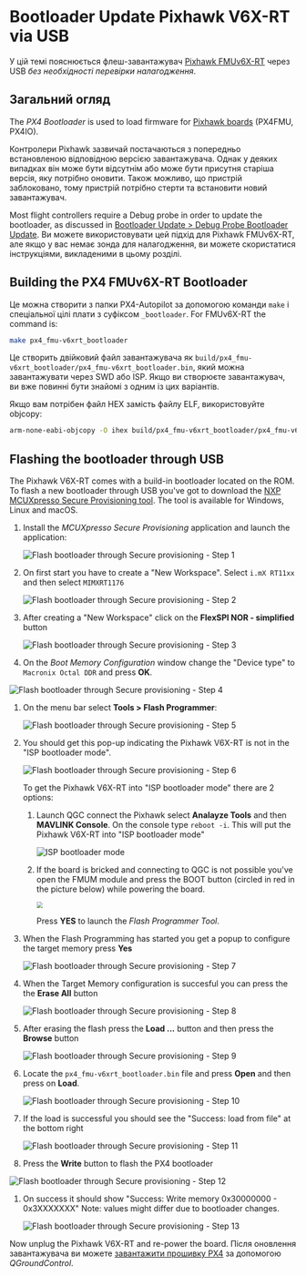 # Bootloader Update Pixhawk V6X-RT via USB

У цій темі пояснюється флеш-завантажувач [Pixhawk FMUv6X-RT](../flight_controller/pixhawk6x-rt.md) через USB _без необхідності перевірки налагодження_.

## Загальний огляд

The _PX4 Bootloader_ is used to load firmware for [Pixhawk boards](../flight_controller/pixhawk_series.md) (PX4FMU, PX4IO).

Контролери Pixhawk зазвичай постачаються з попередньо встановленою відповідною версією завантажувача.
Однак у деяких випадках він може бути відсутнім або може бути присутня старіша версія, яку потрібно оновити.
Також можливо, що пристрій заблоковано, тому пристрій потрібно стерти та встановити новий завантажувач.

Most flight controllers require a Debug probe in order to update the bootloader, as discussed in [Bootloader Update > Debug Probe Bootloader Update](../advanced_config/bootloader_update.md#debug-probe-bootloader-update).
Ви можете використовувати цей підхід для Pixhawk FMUv6X-RT, але якщо у вас немає зонда для налагодження, ви можете скористатися інструкціями, викладеними в цьому розділі.

## Building the PX4 FMUv6X-RT Bootloader

Це можна створити з папки PX4-Autopilot за допомогою команди `make` і спеціальної цілі плати з суфіксом `_bootloader`.
For FMUv6X-RT the command is:

```sh
make px4_fmu-v6xrt_bootloader
```

Це створить двійковий файл завантажувача як `build/px4_fmu-v6xrt_bootloader/px4_fmu-v6xrt_bootloader.bin`, який можна завантажувати через SWD або ISP.
Якщо ви створюєте завантажувач, ви вже повинні бути знайомі з одним із цих варіантів.

Якщо вам потрібен файл HEX замість файлу ELF, використовуйте objcopy:

```sh
arm-none-eabi-objcopy -O ihex build/px4_fmu-v6xrt_bootloader/px4_fmu-v6xrt_bootloader.elf px4_fmu-v6xrt_bootloader.hex
```

## Flashing the bootloader through USB

The Pixhawk V6X-RT comes with a build-in bootloader located on the ROM.
To flash a new bootloader through USB you've got to download the [NXP MCUXpresso Secure Provisioning tool](https://www.nxp.com/design/design-center/software/development-software/mcuxpresso-software-and-tools-/mcuxpresso-secure-provisioning-tool:MCUXPRESSO-SECURE-PROVISIONING).
The tool is available for Windows, Linux and macOS.

1. Install the _MCUXpresso Secure Provisioning_ application and launch the application:

   ![Flash bootloader through Secure provisioning - Step 1](../../assets/advanced_config/bootloader_6xrt/bootloader_update_v6xrt_step1.png)

2. On first start you have to create a "New Workspace".
   Select `i.mX RT11xx` and then select `MIMXRT1176`

   ![Flash bootloader through Secure provisioning - Step 2](../../assets/advanced_config/bootloader_6xrt/bootloader_update_v6xrt_step2.png)

3. After creating a "New Workspace" click on the **FlexSPI NOR - simplified** button

   ![Flash bootloader through Secure provisioning - Step 3](../../assets/advanced_config/bootloader_6xrt/bootloader_update_v6xrt_step3.png)

4. On the _Boot Memory Configuration_ window change the "Device type" to `Macronix Octal DDR` and press **OK**.

![Flash bootloader through Secure provisioning - Step 4](../../assets/advanced_config/bootloader_6xrt/bootloader_update_v6xrt_step4.png)

1. On the menu bar select **Tools > Flash Programmer**:

   ![Flash bootloader through Secure provisioning - Step 5](../../assets/advanced_config/bootloader_6xrt/bootloader_update_v6xrt_step5.png)

2. You should get this pop-up indicating the Pixhawk V6X-RT is not in the "ISP bootloader mode".

   ![Flash bootloader through Secure provisioning - Step 6](../../assets/advanced_config/bootloader_6xrt/bootloader_update_v6xrt_step6.png)

   To get the Pixhawk V6X-RT into "ISP bootloader mode" there are 2 options:

   1. Launch QGC connect the Pixhawk select **Analayze Tools** and then **MAVLINK Console**.
      On the console type `reboot -i`.
      This will put the Pixhawk V6X-RT into "ISP bootloader mode"

      ![ISP bootloader mode](../../assets/advanced_config/bootloader_6xrt/bootloader_update_v6xrt_enter_isp_qgc.png)

   2. If the board is bricked and connecting to QGC is not possible you've open the FMUM module and press the BOOT button (circled in red in the picture below) while powering the board.

      <img src="../../assets/advanced_config/bootloader_6xrt/bootloader_update_v6xrt_enter_isp_button.jpg" style="zoom:67%;" />

      Press **YES** to launch the _Flash Programmer Tool_.

3. When the Flash Programming has started you get a popup to configure the target memory press **Yes**

   ![Flash bootloader through Secure provisioning - Step 7](../../assets/advanced_config/bootloader_6xrt/bootloader_update_v6xrt_step7.png)

4. When the Target Memory configuration is succesful you can press the the **Erase All** button

   ![Flash bootloader through Secure provisioning - Step 8](../../assets/advanced_config/bootloader_6xrt/bootloader_update_v6xrt_step8.png)

5. After erasing the flash press the **Load ...** button and then press the **Browse** button

   ![Flash bootloader through Secure provisioning - Step 9](../../assets/advanced_config/bootloader_6xrt/bootloader_update_v6xrt_step9.png)

6. Locate the `px4_fmu-v6xrt_bootloader.bin` file and press **Open** and then press on **Load**.

   ![Flash bootloader through Secure provisioning - Step 10](../../assets/advanced_config/bootloader_6xrt/bootloader_update_v6xrt_step10.png)

7. If the load is successful you should see the "Success: load from file" at the bottom right

   ![Flash bootloader through Secure provisioning - Step 11](../../assets/advanced_config/bootloader_6xrt/bootloader_update_v6xrt_step11.png)

8. Press the **Write** button to flash the PX4 bootloader

![Flash bootloader through Secure provisioning - Step 12](../../assets/advanced_config/bootloader_6xrt/bootloader_update_v6xrt_step12.png)

1. On success it should show "Success: Write memory 0x30000000 - 0x3XXXXXXX" Note: values might differ due to bootloader changes.

   ![Flash bootloader through Secure provisioning - Step 13](../../assets/advanced_config/bootloader_6xrt/bootloader_update_v6xrt_step13.png)

Now unplug the Pixhawk V6X-RT and re-power the board.
Після оновлення завантажувача ви можете [завантажити прошивку PX4](../config/firmware.md) за допомогою _QGroundControl_.
